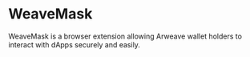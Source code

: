 # WeaveMask

WeaveMask is a browser extension allowing Arweave wallet holders to interact with dApps securely and easily.
